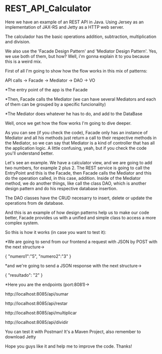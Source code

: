 # REST_API_Calculator
Here we have an example of an REST API in Java.  Using Jersey as an implementation of JAX-RS and Jetty as a HTTP web server.

The calculador has the basic operations addition, subtraction, multiplication and division.

We also use the 'Facade Design Pattern' and 'Mediator Design Pattern'.  Yes, we use both of them, but how? Well, i'm gonna explain it to you because this is a weird mix.

First of all I'm going to show how the flow works in this mix of patterns:

API calls -> Facade -> Mediator -> DAO -> VO

*The entry point of the app is the Facade

*Then, Facade calls the Mediator (we can have several Mediators and each of them can be grouped by a specific funcionality)

*The Mediator does whatever he has to do, and add to the DataBase

Well, once we get how the flow works I'm going to dive deeper.

As you can see (if you check the code), Facade only has an instance of Mediator and all his methods just return a call to their respective methods in the Mediator, so we can say that Mediator is a kind of controller that has all the application logic.  A little confusing, yeah, but if you check the code you'll understand better.

Let's see an example.  We have a calculator view, and we are going to add two numbers, for example 2 plus 2.  The REST service is going to call the EntryPoint and this is the Facade, then Facade calls the Mediator and this do the operation called, in this case, addition.  Inside of the Mediator method, we do another things, like call the class DAO, which is another design pattern and do his respective database insertion.

The DAO classes have the CRUD necesarry to insert, delete or update the operations from de database.

And this is an example of how design patterns help us to make our code better, Facade provides us with a unified and simple class to access a more complex system.

So this is how it works (in case you want to test it):

*We are going to send from our frontend a request with JSON by POST with the next structure->

{
"numero1":"5",
"numero2":"3"
}

*and we're going to send a JSON response with the next structure->

{
"resultado": "2"
}

*Here you are the endpoints (port:8081)->

http://localhost:8085/api/sumar

http://localhost:8085/api/restar

http://localhost:8085/api/multiplicar

http://localhost:8085/api/dividir

You can test it with Postman!
It's a Maven Project, also remember to download Jetty

Hope you guys like it and help me to improve the code.  Thanks!
